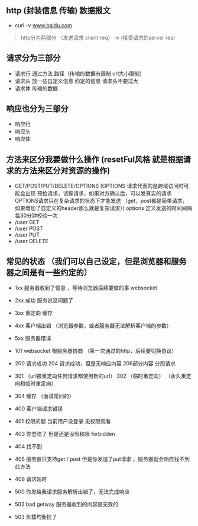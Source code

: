 ## http (封装信息 传输) 数据报文
- curl -v www.baidu.com

> http分为两部分 （发送请求 client  req） -> (接受请求的server res)


## 请求分为三部分 
- 请求行  通过方法   路径（传输的数据有限制 url大小限制）
- 请求头  放一些自定义信息 约定的信息 请求头不要过大
- 请求体  传输的数据


## 响应也分为三部分
- 响应行
- 响应头
- 响应体


## 方法来区分我要做什么操作 (resetFul风格 就是根据请求的方法来区分对资源的操作)
- GET/POST/PUT/DELETE/OPTIONS  (OPTIONS 请求代表的是跨域访问时可能会出现 预检请求，试探请求，如果对方确认后，可以发真实的请求 OPTIONS请求只在复杂请求的状态下才能发送 （get，post都是简单请求，如果增加了自定义的header那么就是复杂请求）)  options 定义发送的时间间隔 每30分钟校验一次
- /user GET
- /user POST
- /user PUT
- /user DELETE


## 常见的状态 （我们可以自己设定，但是浏览器和服务器之间是有一些约定的）
- 1xx 服务器收到了信息 ，等待浏览器后续要做的事 websocket
- 2xx 成功 服务说没问题了
- 3xx 重定向 缓存
- 4xx 客户端出错 （浏览器参数，或者服务器无法解析客户端的参数）
- 5xx 服务器错误

- 101 websocket 根服务器协商 （第一次通过的http，后续要切换协议）
- 200 请求成功  204 请求成功，但是无响应内容  206部分内容 分段请求
- 301 （url被重定向任何请求都使用新的url） 302 （临时重定向） （永久重定向和临时重定向）
- 304 缓存 （面试常问的）

- 400 客户端请求错误
- 401 权限问题 当前用户没登录 无权限观看
- 403 你登陆了 但是还是没有权限  forbidden
- 404 找不到
- 405 服务器只支持get / post 但是你发送了put请求 ，服务器就会响应找不到此方法
- 408 请求超时

- 500 你发给我请求服务解析出错了，无法完成响应
- 502 bad getway  服务器收到的内容是无效的
- 503 负载均衡挂了